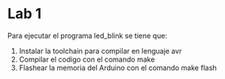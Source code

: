 # Lab 1

Para ejecutar el programa led_blink se tiene que:
1. Instalar la toolchain para compilar en lenguaje avr
2. Compilar el codigo con el comando make
3. Flashear la memoria del Arduino con el comando make flash


